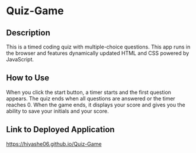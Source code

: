 # Quiz-Game

## Description

This is a timed coding quiz with multiple-choice questions. This app runs in the browser and features dynamically updated HTML and CSS powered by JavaScript.

## How to Use

When you click the start button, a timer starts and the first question appears. The quiz ends when all questions are answered or the timer reaches 0. When the game ends, it displays your score and gives you the ability to save your initials and your score.

## Link to Deployed Application

<https://hiyashe06.github.io/Quiz-Game>
